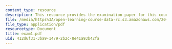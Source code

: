 ```yaml
---
content_type: resource
description: This resource provides the examination paper for this course.
file: /media/https%3A/open-learning-course-data-rc.s3.amazonaws.com/20-462j-molecular-principles-of-biomaterials-spring-2006/412d6f313ba914792b2c8e41a93b42fa_exam1.pdf
file_type: application/pdf
resourcetype: Document
title: exam1.pdf
uid: 412d6f31-3ba9-1479-2b2c-8e41a93b42fa
---
```

